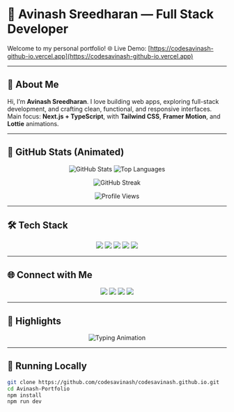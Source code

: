 # 🚀 Avinash Sreedharan — Full Stack Developer

Welcome to my personal portfolio! 🌐 Live Demo: [https://codesavinash-github-io.vercel.app](https://codesavinash-github-io.vercel.app)

---

## 📌 About Me

Hi, I’m **Avinash Sreedharan**. I love building web apps, exploring full-stack development, and crafting clean, functional, and responsive interfaces.  
Main focus: **Next.js + TypeScript**, with **Tailwind CSS**, **Framer Motion**, and **Lottie** animations.

---

## 🌟 GitHub Stats (Animated)

<p align="center">
  <img src="https://github-readme-stats.vercel.app/api?username=codesavinash&show_icons=true&theme=radical&count_private=true&hide_rank=false&card_width=450" alt="GitHub Stats" />
  <img src="https://github-readme-stats.vercel.app/api/top-langs/?username=codesavinash&layout=compact&theme=radical&hide_border=false&card_width=450" alt="Top Languages" />
</p>

<p align="center">
  <img src="https://github-readme-streak-stats.herokuapp.com/?user=codesavinash&theme=radical&hide_border=false" alt="GitHub Streak" />
</p>

<p align="center">
  <img src="https://komarev.com/ghpvc/?username=codesavinash&label=Profile%20Views&color=brightgreen" alt="Profile Views" />
</p>

---

## 🛠️ Tech Stack

<p align="center">
  <img src="https://img.shields.io/badge/Next.js-000000?style=for-the-badge&logo=nextdotjs&logoColor=white" />
  <img src="https://img.shields.io/badge/React-61DAFB?style=for-the-badge&logo=react&logoColor=black" />
  <img src="https://img.shields.io/badge/Node.js-339933?style=for-the-badge&logo=nodedotjs&logoColor=white" />
  <img src="https://img.shields.io/badge/TypeScript-3178C6?style=for-the-badge&logo=typescript&logoColor=white" />
  <img src="https://img.shields.io/badge/TailwindCSS-06B6D4?style=for-the-badge&logo=tailwind-css&logoColor=white" />
</p>

---

## 🌐 Connect with Me

<p align="center">
  <a href="https://linkedin.com/in/avinash-sreedharan-a182666a/"><img src="https://img.shields.io/badge/LinkedIn-0077B5?style=for-the-badge&logo=linkedin&logoColor=white" /></a>
  <a href="https://github.com/codesavinash"><img src="https://img.shields.io/badge/GitHub-181717?style=for-the-badge&logo=github&logoColor=white" /></a>
  <a href="mailto:avinash@example.com"><img src="https://img.shields.io/badge/Email-D14836?style=for-the-badge&logo=gmail&logoColor=white" /></a>
  <a href="https://codesavinash-github-io.vercel.app/"><img src="https://img.shields.io/badge/Portfolio-FF9900?style=for-the-badge&logo=appveyor&logoColor=white" /></a>
</p>

---

## 💫 Highlights

<p align="center">
  <img src="https://readme-typing-svg.herokuapp.com?font=Fira+Code&size=25&pause=1000&color=FFDD00&width=500&lines=Full+Stack+Developer;+React+|+Next.js+|+Node.js;+Open+Source+Contributor" alt="Typing Animation" />
</p>

---

## 🧪 Running Locally

```bash
git clone https://github.com/codesavinash/codesavinash.github.io.git
cd Avinash-Portfolio
npm install
npm run dev
